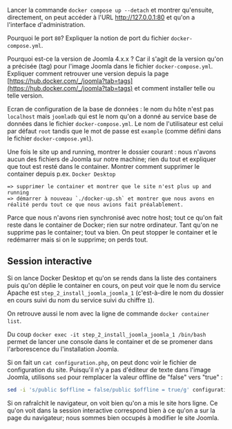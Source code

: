 Lancer la commande `docker compose up --detach` et montrer qu'ensuite, directement, on peut accéder à l'URL http://127.0.0.1:80 et qu'on a l'interface d'administration.

Pourquoi le port `80`?  Expliquer la notion de port du fichier `docker-compose.yml`.

Pourquoi est-ce la version de Joomla 4.x.x ? Car il s'agit de la version qu'on a précisée (tag) pour l'image Joomla dans le fichier `docker-compose.yml`. Expliquer comment retrouver une version depuis la page [https://hub.docker.com/_/joomla?tab=tags](https://hub.docker.com/_/joomla?tab=tags) et comment installer telle ou telle version.

Ecran de configuration de la base de données : le nom du hôte n'est pas `localhost` mais `joomladb` qui est le nom qu'on a donné au service base de données dans le fichier `docker-compose.yml`. Le nom de l'utilisateur est celui par défaut `root` tandis que le mot de passe est `example` (comme défini dans le fichier `docker-compose.yml`).

Une fois le site up and running, montrer le dossier courant : nous n'avons aucun des fichiers de Joomla sur notre machine; rien du tout et expliquer que tout est resté dans le container. Montrer comment supprimer le container depuis p.ex. `Docker Desktop` 

    => supprimer le container et montrer que le site n'est plus up and running
    => démarrer à nouveau `./docker-up.sh` et montrer que nous avons en réalité perdu tout ce que nous avions fait préalablement.

Parce que nous n'avons rien synchronisé avec notre host; tout ce qu'on fait reste dans le container de Docker; rien sur notre ordinateur. Tant qu'on ne supprime pas le container; tout va bien. On peut stopper le container et le redémarrer mais si on le supprime; on perds tout.

## Session interactive

Si on lance Docker Desktop et qu'on se rends dans la liste des containers puis qu'on déplie le container en cours, on peut voir que le nom du service Apache est `step_2_install_joomla_joomla_1` (c'est-à-dire le nom du dossier en cours suivi du nom du service suivi du chiffre `1`).

On retrouve aussi le nom avec la ligne de commande `docker container list`.

Du coup `docker exec -it step_2_install_joomla_joomla_1 /bin/bash` permet de lancer une console dans le container et de se promener dans l'arborescence du l'installation Joomla.

Si on fait un `cat configuration.php`, on peut donc voir le fichier de configuration du site. Puisqu'il n'y a pas d'éditeur de texte dans l'image Joomla, utilisons `sed` pour remplacer la valeur offline de "false" vers "true" :

```bash
sed -i 's/public $offline = false/public $offline = true/g' configuration.php
```

Si on rafraîchit le navigateur, on voit bien qu'on a mis le site hors ligne. Ce qu'on voit dans la session interactive correspond bien à ce qu'on a sur la page du navigateur; nous sommes bien occupés à modifier le site Joomla.

